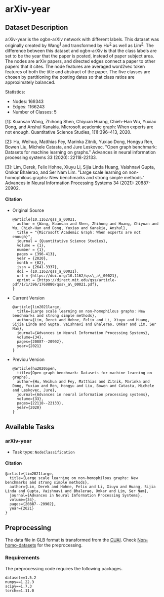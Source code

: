 # arXiv-year

## Dataset Description
arXiv-year is the ogbn-arXiv network with different labels. This dataset was originally created by Wang<sup>[1](#myfootnote1)</sup> and transformed by Hu<sup>[2](#myfootnote2)</sup> as well as Lim<sup>[3](#myfootnote3)</sup>. The difference between this dataset and ogbn-arXiv is that the class labels are set to be the year that the paper is posted, instead of paper subject area.  The nodes are arXiv papers, and directed edges connect a paper to other papers that it cites. The node features are averaged word2vec token features of both the title and abstract of the paper. The five classes are chosen by partitioning the posting dates so that class ratios are approximately balanced.

Statistics:
- Nodes: 169343
- Edges: 1166243
- Number of Classes: 5

<a name="myfootnote1">[1]</a>: Kuansan Wang, Zhihong Shen, Chiyuan Huang, Chieh-Han Wu, Yuxiao Dong, and Anshul Kanakia. Microsoft academic graph: When experts are not enough. Quantitative Science Studies, 1(1):396–413, 2020.

<a name="myfootnote2">[2]</a>: Hu, Weihua, Matthias Fey, Marinka Zitnik, Yuxiao Dong, Hongyu Ren, Bowen Liu, Michele Catasta, and Jure Leskovec. "Open graph benchmark: Datasets for machine learning on graphs." Advances in neural information processing systems 33 (2020): 22118-22133.

<a name="myfootnote3">[3]</a>: Lim, Derek, Felix Hohne, Xiuyu Li, Sijia Linda Huang, Vaishnavi Gupta, Omkar Bhalerao, and Ser Nam Lim. "Large scale learning on non-homophilous graphs: New benchmarks and strong simple methods." Advances in Neural Information Processing Systems 34 (2021): 20887-20902.
#### Citation
- Original Source
  ```
  @article{10.1162/qss_a_00021,
    author = {Wang, Kuansan and Shen, Zhihong and Huang, Chiyuan and Wu, Chieh-Han and Dong, Yuxiao and Kanakia, Anshul},
    title = "{Microsoft Academic Graph: When experts are not enough}",
    journal = {Quantitative Science Studies},
    volume = {1},
    number = {1},
    pages = {396-413},
    year = {2020},
    month = {02},
    issn = {2641-3337},
    doi = {10.1162/qss_a_00021},
    url = {https://doi.org/10.1162/qss\_a\_00021},
    eprint = {https://direct.mit.edu/qss/article-pdf/1/1/396/1760880/qss\_a\_00021.pdf},
  }
  ```

- Current Version

  ```
  @article{lim2021large,
    title={Large scale learning on non-homophilous graphs: New benchmarks and strong simple methods},
    author={Lim, Derek and Hohne, Felix and Li, Xiuyu and Huang, Sijia Linda and Gupta, Vaishnavi and Bhalerao, Omkar and Lim, Ser Nam},
    journal={Advances in Neural Information Processing Systems},
    volume={34},
    pages={20887--20902},
    year={2021}
  }
  ```

- Previou Version
  ```
  @article{hu2020open,
    title={Open graph benchmark: Datasets for machine learning on graphs},
    author={Hu, Weihua and Fey, Matthias and Zitnik, Marinka and Dong, Yuxiao and Ren, Hongyu and Liu, Bowen and Catasta, Michele and Leskovec, Jure},
    journal={Advances in neural information processing systems},
    volume={33},
    pages={22118--22133},
    year={2020}
  }
  ```



## Available Tasks

### arXiv-year

- Task type: `NodeClassification`


#### Citation

```
@article{lim2021large,
  title={Large scale learning on non-homophilous graphs: New benchmarks and strong simple methods},
  author={Lim, Derek and Hohne, Felix and Li, Xiuyu and Huang, Sijia Linda and Gupta, Vaishnavi and Bhalerao, Omkar and Lim, Ser Nam},
  journal={Advances in Neural Information Processing Systems},
  volume={34},
  pages={20887--20902},
  year={2021}
}
```

## Preprocessing
The data file in GLB format is transformed from the [CUAI](https://github.com/CUAI/Non-Homophily-Large-Scale). Check [Non-homo-datasets](https://github.com/GreatSnoopyMe/Non-homo-datasets) for the preprocessing.


### Requirements

The preprocessing code requires the following packages.

```
dataset==1.5.2
numpy==1.22.3
scipy==1.7.3
torch==1.11.0
```
